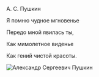 А. С. Пушкин

Я помню чудное мгновенье

Передо мной явилась ты,

Как мимолетное виденье

Как гений чистой красоты.

![Александр Сергеевич Пушкин](photo.jpeg)